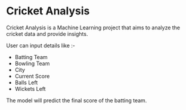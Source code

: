 # Cricket Analysis

Cricket Analysis is a Machine Learning project that aims to analyze the cricket data and provide insights.

User can input details like :-
- Batting Team
- Bowling Team
- City
- Current Score
- Balls Left
- Wickets Left

The model will predict the final score of the batting team.
